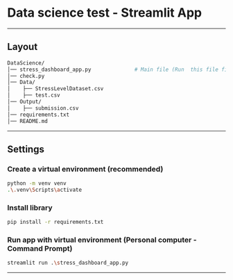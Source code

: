 # Data science test - Streamlit App
--- 
## Layout
```bash
DataScience/
│── stress_dashboard_app.py              # Main file (Run  this file first)
│── check.py
│── Data/
│    ├── StressLevelDataset.csv
│    ├── test.csv
│── Output/
│    ├── submission.csv
│── requirements.txt
│── README.md
```
---
## Settings
### Create a virtual environment (recommended)
```bash
python -m venv venv
.\.venv\Scripts\activate
```
### Install library
```bash
pip install -r requirements.txt
```
### Run app with virtual environment (Personal computer - Command Prompt)
```bash
streamlit run .\stress_dashboard_app.py
```
---




